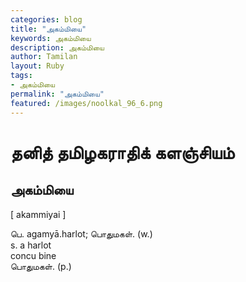 ```yaml
---  
categories: blog  
title: "அகம்மியை"
keywords: அகம்மியை  
description: அகம்மியை
author: Tamilan  
layout: Ruby  
tags:     
- அகம்மியை
permalink: "அகம்மியை"  
featured: /images/noolkal_96_6.png  
--- 
```

# தனித் தமிழகராதிக் களஞ்சியம்
## அகம்மியை

[ akammiyai ]  
  
பெ. agamyā.harlot; பொதுமகள். (w.)  
s. a harlot  
concu bine  
பொதுமகள். (p.)